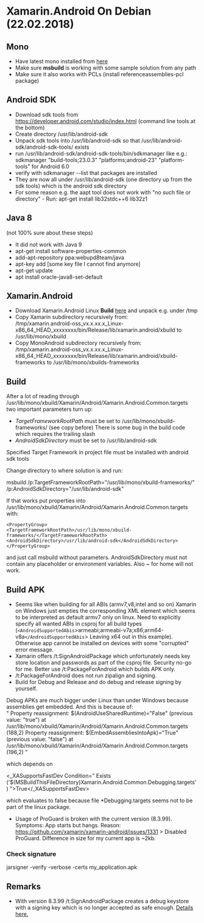 # Xamarin.Android On Debian (22.02.2018)

## Mono

- Have latest mono installed from [here](http://www.mono-project.com/download/stable/#download-lin)
- Make sure **msbuild** is working with some sample solution from any path
- Make sure it also works with PCLs (install referenceassemblies-pcl package)

## Android SDK

- Download sdk tools from https://developer.android.com/studio/index.html (command line tools at the bottom)
- Create directory /usr/lib/android-sdk
- Unpack sdk tools into /usr/lib/android-sdk so that /usr/lib/android-sdk/android-sdk-tools/ exists
- run /usr/lib/android-sdk/android-sdk-tools/bin/sdkmanager like e.g.:  
   sdkmanager "build-tools;23.0.3" "platforms;android-23" "platform-tools" for Android 6.0
- verify with sdkmanager --list that packages are installed
- They are now all under /usr/lib/android-sdk (one directory up from the sdk tools) which is the  android sdk directory
- For some reason e.g. the aapt tool does not work with "no such file or directory" - Run: apt-get install lib32stdc++6 lib32z1

## Java 8

(not 100% sure about these steps)

- It did not work with Java 9
- apt-get install software-properties-common
- add-apt-repository ppa:webupd8team/java
- apt-key add [some key file I cannot find anymore]
- apt-get update
- apt install oracle-java8-set-default

## Xamarin.Android

- Download Xamarin.Android Linux **Build** [here](https://jenkins.mono-project.com/view/Xamarin.Android/job/xamarin-android-linux/lastSuccessfulBuild/Azure/) and unpack e.g. under /tmp
- Copy Xamarin subdirectory recursively from:  
    /tmp/xamarin.android-oss_vx.x.xx.x_Linux-x86_64_HEAD_xxxxxxxx/bin/Release/lib/xamarin.android/xbuild to /usr/lib/mono/xbuild 
- Copy MonoAndroid subdirectory recursively from:  
    /tmp/xamarin.android-oss_vx.x.xx.x_Linux-x86_64_HEAD_xxxxxxxx/bin/Release/lib/xamarin.android/xbuild-frameworks to /usr/lib/mono/xbuilds-frameworks

## Build

After a lot of reading through /usr/lib/mono/xbuild/Xamarin/Android/Xamarin.Android.Common.targets two important parameters turn 
up:

- *TargetFrameworkRootPath* must be set to /usr/lib/mono/xbuild-frameworks/ (see copy before) There is some bug in the build code which requires the trailing slash
- *AndroidSdkDirectory* must be set to /usr/lib/android-sdk

Specified Target Framework in project file must be installed with android sdk tools

Change directory to where solution is and run:

 msbuild /p:TargetFrameworkRootPath="/usr/lib/mono/xbuild-frameworks/" /p:AndroidSdkDirectory="/usr/lib/android-sdk"

If that works put properties into /usr/lib/mono/xbuild/Xamarin/Android/Xamarin.Android.Common.targets with:  

`<PropertyGroup>`  
    `<TargetFrameworkRootPath>/usr/lib/mono/xbuild-frameworks/</TargetFrameworkRootPath>` 
    `<AndroidSdkDirectory>/usr/lib/android-sdk</AndroidSdkDirectory>`  
`</PropertyGroup>`

and just call msbuild without parameters. AndroidSdkDirectory must not contain any placeholder or environment variables. Also ~ for home will not work.

## Build APK

- Seems like when building for all ABIs (armv7,v8,intel and so on) Xamarin on Windows just empties the corresponding XML element which seems to be interpreted as default armv7 only on linux. Need to explicitly specify all wanted ABIs in csproj for all build types (`<AndroidSupportedAbis`>armeabi;armeabi-v7a;x86;arm64-v8a`</AndroidSupportedAbis`> Leaving x64 out in this example). Otherwise app cannot be installed on devices with some "corrupted" error message. 
- Xamarin offers /t:SignAndroidPackage which unfortunately needs key store location and passwords as part of the csproj file. Security no-go for me. Better use /t:PackageForAndroid which builds APK only.
- /t:PackageForAndroid does not run zipalign and signing.
- Build for Debug and Release and do debug and release signing by yourself.

Debug APKs are much bigger under Linux than under Windows because assemblies get embedded. And this is because of:  
"
Property reassignment: $(AndroidUseSharedRuntime)="False" (previous value: "true") at /usr/lib/mono/xbuild/Xamarin/Android/Xamarin.Android.Common.targets (188,2)
Property reassignment: $(EmbedAssembliesIntoApk)="True" (previous value: "false") at /usr/lib/mono/xbuild/Xamarin/Android/Xamarin.Android.Common.targets (196,2)
"  

which depends on  

 <_XASupportsFastDev Condition=" Exists ('$(MSBuildThisFileDirectory)Xamarin.Android.Common.Debugging.targets') ">True</_XASupportsFastDev>

which evaluates to false because file *Debugging.targets seems not to be part of the linux package. 

- Usage of ProGuard is broken with the current version (8.3.99). Symptoms: App starts but hangs. Reason: https://github.com/xamarin/xamarin-android/issues/1331 > Disabled ProGuard. Difference in size for my current app is ~2kb.

### Check signature

jarsigner -verify -verbose -certs my_application.apk

## Remarks

- With version 8.3.99 /t:SignAndroidPackage creates a debug keystore with a signing key which is no longer accepted as safe enough. [Details here.](https://github.com/xamarin/xamarin-android/issues/1361)
